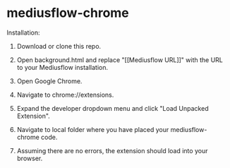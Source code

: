mediusflow-chrome
=================

Installation:

1. Download or clone this repo.

2. Open background.html and replace "[[Mediusflow URL]]" with the URL to your Mediusflow installation.

3. Open Google Chrome.

4. Navigate to chrome://extensions.

5. Expand the developer dropdown menu and click "Load Unpacked Extension".

6. Navigate to local folder where you have placed your mediusflow-chrome code.

7. Assuming there are no errors, the extension should load into your browser.